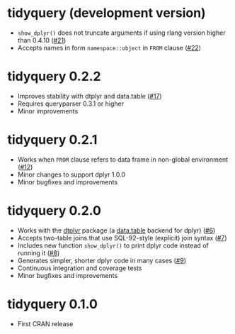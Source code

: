 # tidyquery (development version)

* `show_dplyr()` does not truncate arguments if using rlang version higher than 0.4.10 ([#21](https://github.com/ianmcook/tidyquery/issues/21))
* Accepts names in form `namespace::object` in `FROM` clause ([#22](https://github.com/ianmcook/tidyquery/issues/22))

# tidyquery 0.2.2

* Improves stability with dtplyr and data.table ([#17](https://github.com/ianmcook/tidyquery/issues/17))
* Requires queryparser 0.3.1 or higher
* Minor improvements

# tidyquery 0.2.1

* Works when `FROM` clause refers to data frame in non-global environment ([#12](https://github.com/ianmcook/tidyquery/issues/12))
* Minor changes to support dplyr 1.0.0
* Minor bugfixes and improvements

# tidyquery 0.2.0

* Works with the [dtplyr](https://dtplyr.tidyverse.org/) package (a [data.table](http://r-datatable.com/) backend for dplyr) ([#6](https://github.com/ianmcook/tidyquery/issues/6))
* Accepts two-table joins that use SQL-92-style (explicit) join syntax ([#7](https://github.com/ianmcook/tidyquery/issues/7))
* Includes new function `show_dplyr()` to print dplyr code instead of running it ([#8](https://github.com/ianmcook/tidyquery/issues/8))
* Generates simpler, shorter dplyr code in many cases ([#9](https://github.com/ianmcook/tidyquery/issues/9))
* Continuous integration and coverage tests
* Minor bugfixes and improvements

# tidyquery 0.1.0

* First CRAN release
